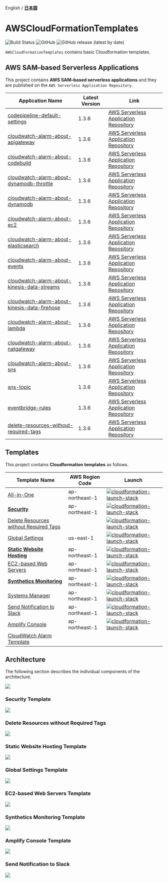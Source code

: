 English / [**日本語**](README_JP.md)

# AWSCloudFormationTemplates
![Build Status](https://codebuild.ap-northeast-1.amazonaws.com/badges?uuid=eyJlbmNyeXB0ZWREYXRhIjoiT1o3djE0RFpweWErRDl6SkpwTGsySVJKbWk0ajhreUlEaXAvTHh3ZzdaS2wzNVR5V1hpZkZRRVRtcFIvNncydWdad2w4TG9MRVMzVGFvMlZKY2RNYUowPSIsIml2UGFyYW1ldGVyU3BlYyI6Ik0vOGVWdGFEWTlyYVdDZUwiLCJtYXRlcmlhbFNldFNlcmlhbCI6MX0%3D&branch=master)
![GitHub](https://img.shields.io/github/license/eijikominami/aws-cloudformation-templates)
![GitHub release (latest by date)](https://img.shields.io/github/v/release/eijikominami/aws-cloudformation-templates)

``AWSCloudFormationTemplates`` contains basic Cloudformation templates.

## AWS SAM–based Serverless Applications

This project contains **AWS SAM–based serverless applications** and they are published on the ``AWS Serverless Application Repository``.

| Application Name | Latest Version | Link |
| --- | --- | --- |
| [codepipeline-default-settings](cicd/codepipeline-default-settings.md) | 1.3.6 | [AWS Serverless Application Repository](https://serverlessrepo.aws.amazon.com/applications/arn:aws:serverlessrepo:us-east-1:172664222583:applications~codepipeline-default-settings) |
| [cloudwatch-alarm-about-apigateway](monitoring/cloudwatch-alarm-about-apigateway.md) | 1.3.6 | [AWS Serverless Application Repository](https://serverlessrepo.aws.amazon.com/applications/arn:aws:serverlessrepo:us-east-1:172664222583:applications~cloudwatch-alarm-about-apigateway) |
| [cloudwatch-alarm-about-codebuild](monitoring/cloudwatch-alarm-about-codebuild.md) | 1.3.6 | [AWS Serverless Application Repository](https://serverlessrepo.aws.amazon.com/applications/arn:aws:serverlessrepo:us-east-1:172664222583:applications~cloudwatch-alarm-about-codebuild) |
| [cloudwatch-alarm-about-dynamodb-throttle](monitoring/cloudwatch-alarm-about-dynamodb-throttle.md) | 1.3.6 | [AWS Serverless Application Repository](https://serverlessrepo.aws.amazon.com/applications/arn:aws:serverlessrepo:us-east-1:172664222583:applications~cloudwatch-alarm-about-dynamodb-throttle) |
| [cloudwatch-alarm-about-dynamodb](monitorining/cloudwatch-alarm-about-dynamodb.md) | 1.3.6 | [AWS Serverless Application Repository](https://serverlessrepo.aws.amazon.com/applications/arn:aws:serverlessrepo:us-east-1:172664222583:applications~cloudwatch-alarm-about-dynamodb) | 1.3.6 |
| [cloudwatch-alarm-about-ec2](monitoring/cloudwatch-alarm-about-ec2.md) | 1.3.6 | [AWS Serverless Application Repository](https://serverlessrepo.aws.amazon.com/applications/arn:aws:serverlessrepo:us-east-1:172664222583:applications~cloudwatch-alarm-about-ec2) |
| [cloudwatch-alarm-about-elasticsearch](monitoring/cloudwatch-alarm-about-elasticsearch.md) | 1.3.6 | [AWS Serverless Application Repository](https://serverlessrepo.aws.amazon.com/applications/arn:aws:serverlessrepo:us-east-1:172664222583:applications~cloudwatch-alarm-about-elasticsearch) |
| [cloudwatch-alarm-about-events](monitoring/cloudwatch-alarm-about-events.md) | 1.3.6 | [AWS Serverless Application Repository](https://serverlessrepo.aws.amazon.com/applications/arn:aws:serverlessrepo:us-east-1:172664222583:applications~cloudwatch-alarm-about-events) |
| [cloudwatch-alarm-about-kinesis-data-streams](monitoring/cloudwatch-alarm-about-kinesis-data-streams.md) | 1.3.6 | [AWS Serverless Application Repository](https://serverlessrepo.aws.amazon.com/applications/arn:aws:serverlessrepo:us-east-1:172664222583:applications~cloudwatch-alarm-about-kinesis-data-streams) |
| [cloudwatch-alarm-about-kinesis-data-firehose](monitoring/cloudwatch-alarm-about-kinesis-data-firehose.md) | 1.3.6 | [AWS Serverless Application Repository](https://serverlessrepo.aws.amazon.com/applications/arn:aws:serverlessrepo:us-east-1:172664222583:applications~cloudwatch-alarm-about-kinesis-data-firehose) |
| [cloudwatch-alarm-about-lambda](monitoring/cloudwatch-alarm-about-lambda.md) | 1.3.6 | [AWS Serverless Application Repository](https://serverlessrepo.aws.amazon.com/applications/arn:aws:serverlessrepo:us-east-1:172664222583:applications~cloudwatch-alarm-about-lambda) |
| [cloudwatch-alarm-about-natgateway](monitoring/cloudwatch-alarm-about-natgateway.md) | 1.3.6 | [AWS Serverless Application Repository](https://serverlessrepo.aws.amazon.com/applications/arn:aws:serverlessrepo:us-east-1:172664222583:applications~cloudwatch-alarm-about-natgateway) |
| [cloudwatch-alarm-about-sns](monitoring/cloudwatch-alarm-about-sns.md) | 1.3.6 | [AWS Serverless Application Repository](https://serverlessrepo.aws.amazon.com/applications/arn:aws:serverlessrepo:us-east-1:172664222583:applications~cloudwatch-alarm-about-sns) |
| [sns-topic](notification/sns-topic.md) | 1.3.6 | [AWS Serverless Application Repository](https://serverlessrepo.aws.amazon.com/applications/arn:aws:serverlessrepo:us-east-1:172664222583:applications~sns-topic) |
| [eventbridge-rules](eventbridge-rules.md) | 1.3.6 | [AWS Serverless Application Repository](https://serverlessrepo.aws.amazon.com/applications/arn:aws:serverlessrepo:us-east-1:172664222583:applications~eventbridge-rules) |
| [delete-resources-without-required-tags](security-config-rules/delete-resources-without-required-tags.md) | 1.3.6 | [AWS Serverless Application Repository](https://serverlessrepo.aws.amazon.com/applications/arn:aws:serverlessrepo:us-east-1:172664222583:applications~delete-resources-without-required-tags) |

## Templates

This project contains **Cloudformation templates** as follows.

| Template Name | AWS Region Code | Launch |
| --- | --- | --- |
| [All-in-One](/cicd/README.md) | ap-northeast-1 | [![cloudformation-launch-stack](images/cloudformation-launch-stack.png)](https://console.aws.amazon.com/cloudformation/home?region=ap-northeast-1#/stacks/create/review?stackName=CICD&templateURL=https://eijikominami.s3-ap-northeast-1.amazonaws.com/aws-cloudformation-templates/cicd/template.yaml) |
| [**Security**](/security/README.md) | ap-northeast-1 | [![cloudformation-launch-stack](images/cloudformation-launch-stack.png)](https://console.aws.amazon.com/cloudformation/home?region=ap-northeast-1#/stacks/create/review?stackName=DefaultSecuritySettings&templateURL=https://eijikominami.s3-ap-northeast-1.amazonaws.com/aws-cloudformation-templates/security/template.yaml) |
| [Delete Resources without Required Tags](/security-config-rules/README.md) | | [![cloudformation-launch-stack](images/cloudformation-launch-stack.png)](https://console.aws.amazon.com/cloudformation/home?region=ap-northeast-1#/stacks/create/review?stackName=DefaultSecuritySettings-ConfigRules&templateURL=https://eijikominami.s3-ap-northeast-1.amazonaws.com/aws-cloudformation-templates/security-config-rules/packaged.yaml) |
| [Global Settings](/global/README.md) | us-east-1 | [![cloudformation-launch-stack](images/cloudformation-launch-stack.png)](https://console.aws.amazon.com/cloudformation/home?region=us-east-1#/stacks/create/review?stackName=GlobalSettings&templateURL=https://eijikominami.s3-ap-northeast-1.amazonaws.com/aws-cloudformation-templates/global/template.yaml) |
| [**Static Website Hosting**](/static-website-hosting-with-ssl/README.md) | ap-northeast-1 | [![cloudformation-launch-stack](images/cloudformation-launch-stack.png)](https://console.aws.amazon.com/cloudformation/home?region=ap-northeast-1#/stacks/create/review?stackName=StaticWebsiteHosting&templateURL=https://eijikominami.s3-ap-northeast-1.amazonaws.com/aws-cloudformation-templates/static-website-hosting-with-ssl/template.yaml)  |
| [EC2-based Web Servers](/web-servers/README.md) | ap-northeast-1 | [![cloudformation-launch-stack](images/cloudformation-launch-stack.png)](https://console.aws.amazon.com/cloudformation/home?region=ap-northeast-1#/stacks/create/review?stackName=WebServers&templateURL=https://eijikominami.s3-ap-northeast-1.amazonaws.com/aws-cloudformation-templates/web-servers/template.yaml)  |
| [**Synthetics Monitoring**](/synthetics/README.md) | ap-northeast-1 | [![cloudformation-launch-stack](images/cloudformation-launch-stack.png)](https://console.aws.amazon.com/cloudformation/home?region=ap-northeast-1#/stacks/create/review?stackName=Synthetics&templateURL=https://eijikominami.s3-ap-northeast-1.amazonaws.com/aws-cloudformation-templates/synthetics/heartbeat.yaml) |
| [Systems Manager](/web-servers/README.md) | ap-northeast-1 | [![cloudformation-launch-stack](images/cloudformation-launch-stack.png)](https://console.aws.amazon.com/cloudformation/home?region=ap-northeast-1#/stacks/create/review?stackName=SystemsManager&templateURL=https://eijikominami.s3-ap-northeast-1.amazonaws.com/aws-cloudformation-templates/web-servers/ssm.yaml&param_LogicalNamePrefix=SystemsManager) |
| [Send Notification to Slack](/notification/README.md) | ap-northeast-1 | [![cloudformation-launch-stack](images/cloudformation-launch-stack.png)](https://console.aws.amazon.com/cloudformation/home?region=ap-northeast-1#/stacks/create/review?stackName=Notification&templateURL=https://eijikominami.s3-ap-northeast-1.amazonaws.com/aws-cloudformation-templates/notification/packaged.yaml) |
| [Amplify Console](/amplify/README.md) | ap-northeast-1 | [![cloudformation-launch-stack](images/cloudformation-launch-stack.png)](https://console.aws.amazon.com/cloudformation/home?region=ap-northeast-1#/stacks/create/review?stackName=Amplify&templateURL=https://eijikominami.s3-ap-northeast-1.amazonaws.com/aws-cloudformation-templates/amplify/template.yaml) |
| [CloudWatch Alarm Template](/monitoring/README.md) | | |

## Architecture

The following section describes the individual components of the architecture.

![](images/architecture.png)

### Security Template

![](images/architecture-default-security-settings.png)

### Delete Resources without Required Tags

![](images/architecture-delete-resources-without-required-tags.png)

### Static Website Hosting Template

![](images/architecture-static-website-hosting.png)

### Global Settings Template

![](images/architecture-global.png)

### EC2-based Web Servers Template

![](images/architecture-web-servers.png)

### Synthetics Monitoring Template

![](images/architecture-synthetics.png)

### Amplify Console Template

![](images/architecture-amplify.png)

### Send Notification to Slack

![](images/architecture-notification.png)